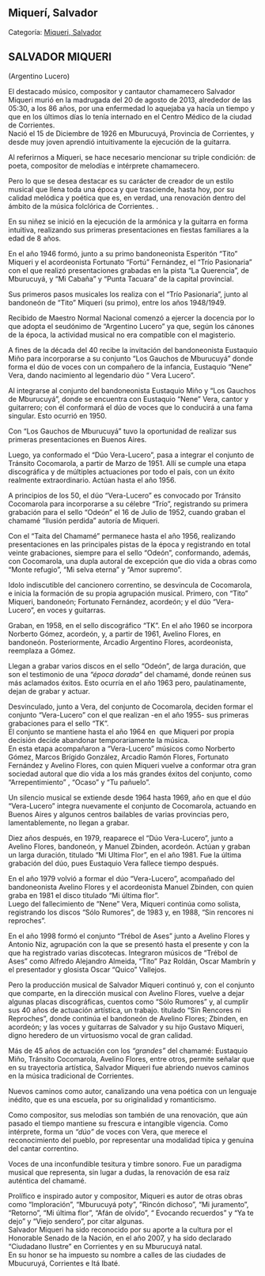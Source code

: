 ## Miquerí, Salvador

Categoría: [Miqueri, Salvador](http://descubrircorrientes.com.ar/2012/index.php/1685-biografias/l-m-n-n-o-p-q/miqueri-salvador)

## SALVADOR MIQUERI  
(Argentino Lucero)

El destacado músico, compositor y cantautor chamamecero Salvador Miqueri murió en la madrugada del 20 de agosto de 2013, alrededor de las 05:30, a los 86 años, por una enfermedad lo aquejaba ya hacía un tiempo y que en los últimos días lo tenía internado en el Centro Médico de la ciudad de Corrientes.  
Nació el 15 de Diciembre de 1926 en Mburucuyá, Provincia de Corrientes, y desde muy joven aprendió intuitivamente la ejecución de la guitarra.

Al referirnos a Miqueri, se hace necesario mencionar su triple condición: de poeta, compositor de melodías e intérprete chamamecero.

Pero lo que se desea destacar es su carácter de creador de un estilo musical que llena toda una época y que trasciende, hasta hoy, por su calidad melódica y poética que es, en verdad, una renovación dentro del ámbito de la música folclórica de Corrientes. .

En su niñez se inició en la ejecución de la armónica y la guitarra en forma intuitiva, realizando sus primeras presentaciones en fiestas familiares a la edad de 8 años.

En el año 1946 formó, junto a su primo bandoneonista Esperitón “Tito” Miqueri y el acordeonista Fortunato “Fortú” Fernández, el “Trío Pasionaria” con el que realizó presentaciones grabadas en la pista “La Querencia”, de Mburucuyá, y “Mi Cabaña” y “Punta Tacuara” de la capital provincial.

Sus primeros pasos musicales los realiza con el “Trío Pasionaria”, junto al bandoneón de “Tito” Miqueri (su primo), entre los años 1948/1949.

Recibido de Maestro Normal Nacional comenzó a ejercer la docencia por lo que adopta el seudónimo de “Argentino Lucero” ya que, según los cánones de la época, la actividad musical no era compatible con el magisterio.

A fines de la década del 40 recibe la invitación del bandoneonista Eustaquio Miño para incorporarse a su conjunto “Los Gauchos de Mburucuyá” donde forma el dúo de voces con un compañero de la infancia, Eustaquio “Nene” Vera, dando nacimiento al legendario dúo “ Vera Lucero”.

Al integrarse al conjunto del bandoneonista Eustaquio Miño y “Los Gauchos de Mburucuyá”, donde se encuentra con Eustaquio “Nene” Vera, cantor y guitarrero; con él conformará el dúo de voces que lo conducirá a una fama singular. Esto ocurrió en 1950.

Con “Los Gauchos de Mburucuyá” tuvo la oportunidad de realizar sus primeras presentaciones en Buenos Aires.

Luego, ya conformado el “Dúo Vera-Lucero”, pasa a integrar el conjunto de Tránsito Cocomarola, a partir de Marzo de 1951. Allí se cumple una etapa discográfica y de múltiples actuaciones por todo el país, con un éxito realmente extraordinario. Actúan hasta el año 1956.

A principios de los 50, el dúo “Vera-Lucero” es convocado por Tránsito Cocomarola para incorporarse a su célebre “Trío”, registrando su primera grabación para el sello “Odeón” el 16 de Julio de 1952, cuando graban el chamamé “Ilusión perdida” autoría de Miqueri.

Con el “Taita del Chamamé” permanece hasta el año 1956, realizando presentaciones en las principales pistas de la época y registrando en total veinte grabaciones, siempre para el sello “Odeón”, conformando, además, con Cocomarola, una dupla autoral de excepción que dio vida a obras como “Monte refugio”, “Mi selva eterna” y “Amor supremo”.

Idolo indiscutible del cancionero correntino, se desvincula de Cocomarola, e inicia la formación de su propia agrupación musical. Primero, con “Tito” Miqueri, bandoneón; Fortunato Fernández, acordeón; y el dúo “Vera-Lucero”, en voces y guitarras.

Graban, en 1958, en el sello discográfico “TK”. En el año 1960 se incorpora Norberto Gómez, acordeón, y, a partir de 1961, Avelino Flores, en bandoneón. Posteriormente, Arcadio Argentino Flores, acordeonista, reemplaza a Gómez.

Llegan a grabar varios discos en el sello “Odeón”, de larga duración, que son el testimonio de una _“época dorada”_ del chamamé, donde reúnen sus más aclamados éxitos. Esto ocurría en el año 1963 pero, paulatinamente, dejan de grabar y actuar.

Desvinculado, junto a Vera, del conjunto de Cocomarola, deciden formar el conjunto “Vera-Lucero” con el que realizan -en el año 1955- sus primeras grabaciones para el sello “TK”.  
El conjunto se mantiene hasta el año 1964 en  que Miqueri por propia decisión decide abandonar temporariamente la música.  
En esta etapa acompañaron a “Vera-Lucero” músicos como Norberto Gómez, Marcos Brígido González, Arcadio Ramón Flores, Fortunato Fernández y Avelino Flores, con quien Miqueri vuelve a conformar otra gran sociedad autoral que dio vida a los más grandes éxitos del conjunto, como “Arrepentimiento” , “Ocaso” y “Tu pañuelo”.

Un silencio musical se extiende desde 1964 hasta 1969, año en que el dúo “Vera-Lucero” integra nuevamente el conjunto de Cocomarola, actuando en Buenos Aires y algunos centros bailables de varias provincias pero, lamentablemente, no llegan a grabar.

Diez años después, en 1979, reaparece el “Dúo Vera-Lucero”, junto a Avelino Flores, bandoneón, y Manuel Zbinden, acordeón. Actúan y graban un larga duración, titulado “Mi Ultima Flor”, en el año 1981. Fue la última grabación del dúo, pues Eustaquio Vera fallece tiempo después.

En el año 1979 volvió a formar el dúo “Vera-Lucero”, acompañado del bandoneonista Avelino Flores y el acordeonista Manuel Zbinden, con quien graba en 1981 el disco titulado “Mi última flor”.  
Luego del fallecimiento de “Nene” Vera, Miqueri continúa como solista, registrando los discos “Sólo Rumores”, de 1983 y, en 1988, “Sin rencores ni reproches”.

En el año 1998 formó el conjunto “Trébol de Ases” junto a Avelino Flores y Antonio Niz, agrupación con la que se presentó hasta el presente y con la que ha registrado varias discotecas. Integraron músicos de “Trébol de Ases” como Alfredo Alejandro Almeida, “Tito” Paz Roldán, Oscar Mambrín y el presentador y glosista Oscar “Quico” Vallejos.

Pero la producción musical de Salvador Miqueri continuó y, con el conjunto que comparte, en la dirección musical con Avelino Flores, vuelve a dejar algunas placas discográficas, cuentos como “Sólo Rumores” y, al cumplir sus 40 años de actuación artística, un trabajo. titulado “Sin Rencores ni Reproches”, donde continúa el bandoneón de Avelino Flores; Zbinden, en acordeón; y las voces y guitarras de Salvador y su hijo Gustavo Miqueri, digno heredero de un virtuosismo vocal de gran calidad.

Más de 45 años de actuación con los _“grandes”_ del chamamé: Eustaquio Miño, Tránsito Cocomarola, Avelino Flores, entre otros, permite señalar que en su trayectoria artística, Salvador Miqueri fue abriendo nuevos caminos en la música tradicional de Corrientes.

Nuevos caminos como autor, canalizando una vena poética con un lenguaje inédito, que es una escuela, por su originalidad y romanticismo.

Como compositor, sus melodías son también de una renovación, que aún pasado el tiempo mantiene su frescura e intangible vigencia. Como intérprete, forma un _“dúo”_ de voces con Vera, que merece el reconocimiento del pueblo, por representar una modalidad típica y genuina del cantar correntino.

Voces de una inconfundible tesitura y timbre sonoro. Fue un paradigma musical que representa, sin lugar a dudas, la renovación de esa raíz auténtica del chamamé.

Prolífico e inspirado autor y compositor, Miqueri es autor de otras obras como “Imploración”, “Mburucuyá poty”, ”Rincón dichoso”, “Mi juramento”, “Retorno”, “Mi última flor”, “Afán de olvido”, “ Evocando recuerdos” y “Ya te dejo” y “Viejo sendero”, por citar algunas.  
Salvador Miqueri ha sido reconocido por su aporte a la cultura por el Honorable Senado de la Nación, en el año 2007, y ha sido declarado “Ciudadano Ilustre” en Corrientes y en su Mburucuyá natal.  
En su honor se ha impuesto su nombre a calles de las ciudades de Mbucuruyá, Corrientes e Itá Ibaté.
